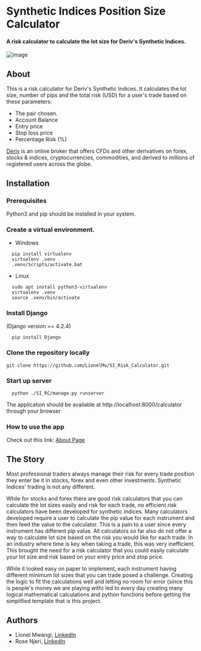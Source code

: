 # Synthetic Indices Position Size Calculator
#### A risk calculator to calculate the lot size for Deriv's Synthetic Indices.

![image](https://github.com/LionelMv/Deriv-SI_Calculator/assets/102690076/51cf7c51-5b1c-436d-8d8b-94391ff0260f)


## About
This is a risk calculator for Deriv's Synthetic Indices. It calculates the lot size, number of pips and the total risk (USD) for a user's trade based on these parameters:
* The pair chosen.
* Account Balance
* Entry price
* Stop loss price
* Percentage Risk (%)

[Deriv](https://deriv.com/) is an online broker that offers CFDs and other derivatives on forex, stocks & indices, cryptocurrencies, commodities, and derived to millions of registered users across the globe.

## Installation
### Prerequisites
Python3 and pip should be installed in your system.
### Create a virtual environment.
* Windows
```
  pip install virtualenv
  virtualenv .venv
  .venv/Scripts/activate.bat
````
* Linux
```
  sudo apt install python3-virtualenv
  virtualenv .venv
  source .venv/bin/activate
```
### Install Django
(Django version == 4.2.4)
```
  pip install Django
```
### Clone the repository locally
```
git clone https://github.com/LionelMv/SI_Risk_Calculator.git
```
### Start up server
```
  python ./SI_RC/manage.py runserver
```
The application should be available at http://localhost:8000/calculator through your browser

### How to use the app
Check out this link: [About Page](https://www.iatlion.tech/calculator/about/)

## The Story
Most professional traders always manage their risk for every trade position they enter be it in stocks, forex and even other investments. Synthetic Indices' trading is not any different.

While for stocks and forex there are good risk calculators that you can calculate the lot sizes easily and risk for each trade, no efficient risk calculators have been developed for synthetic indices. Many calculators developed require a user to calculate the pip value for each instrument and then feed the value to the calculator. This is a pain to a user since every instrument has different pip value. All calculators so far also do not offer a way to calculate lot size based on the risk you would like for each trade. In an industry where time is key when taking a trade, this was very inefficient. This brought the need for a risk calculator that you could easily calculate your lot size and risk based on your entry price and stop price.

While it looked easy on paper to implement, each instrument having different minimum lot sizes that you can trade posed a challenge. Creating the logic to fit the calculations well and letting no room for error (since this is people's money we are playing with) led to every day creating many logical mathematical calculations and python functions before getting the simplified template that is this project. 

## Authors
* Lionel Mwangi, [LinkedIn](https://www.linkedin.com/in/lionelmwangi/)
* Rose Njeri, [LinkedIn](https://www.linkedin.com/in/rose-njeri-558732228)
